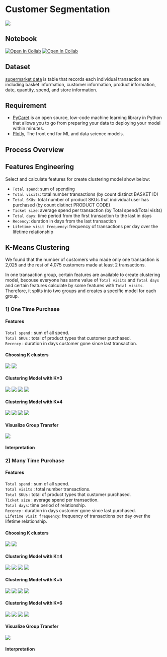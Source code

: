# Customer Segmentation
[![](https://img.shields.io/badge/-Python-yellow)](https://www.python.org/)

## Notebook
[![Open In Collab](https://colab.research.google.com/assets/colab-badge.svg)](https://colab.research.google.com/github/NittyNice/BADS7105-CRM-Analytics/blob/main/Assignment-2_Customer%20segmentation/Customer_segmentation.ipynb) 
[![Open In Collab](https://colab.research.google.com/assets/colab-badge.svg)](https://colab.research.google.com/github/NittyNice/BADS7105-CRM-Analytics/blob/main/Assignment-2_Customer%20segmentation/Customer_segmentation_lighten.ipynb) 

## Dataset
[supermarket data](https://github.com/NittyNice/BADS7105-CRM-Analytics/blob/main/data/Supermarket%20Data.csv) is table that records each individual transaction are including basket information, customer information, product information, date, quantity, spend, and store information.  

## Requirement
- [PyCaret](https://pycaret.org/) is an open source, low-code machine learning library in Python that allows you to go from preparing your data to deploying your model within minutes.
- [Plotly](https://plotly.com/), The front end for ML and data science models.

## Process Overview

## Features Engineering
Select and calculate features for create clustering model show below:  
- `Total spend`: sum of spending
- `Total visits`: total number transactions (by count distinct BASKET ID)
- `Total SKUs`: total number of product SKUs that individual user has purchased (by count distinct PRODUCT CODE)
- `Ticket size`: average spend per transaction (by Total spend/Total visits)
- `Total days`: time period from the first transaction to the last in days
- `Recency`: duration in days from the last transaction
- `Lifetime visit frequency`: frequency of transactions per day over the lifetime relationship

## K-Means Clustering
We found that the number of customers who made only one transaction is 2,025 and the rest of 4,075 customers made at least 2 transactions.  
  
In one transaction group, certain features are available to create clustering model, becouse everyone has same value of `Total visits` and `Total days` and certain features calculate by some features with `Total visits`. Therefore, it splits into two groups and creates a specific model for each group.  

### 1) One Time Purchase
#### Features
`Total spend` : sum of all spend.  
`Total SKUs` : total of product types that customer purchased.  
`Recency` : duration in days customer gone since last transaction.  

#### Choosing K clusters
![](./img/onetime_kmean_select_k_metrics.png)
![](./img/onetime_kmean_plot_elbow.png)

#### Clustering Model with K=3
![](./img/onetime_kmean_k3_plot_model.png)
![](./img/onetime_kmean_k3_plot_distribution.png)
![](./img/onetime_kmean_k3_boxplot.png)
![](./img/onetime_kmean_k3_statistics.png)

#### Clustering Model with K=4
![](./img/onetime_kmean_k4_plot_model.png)
![](./img/onetime_kmean_k4_plot_distribution.png)
![](./img/onetime_kmean_k4_boxplot.png)
![](./img/onetime_kmean_k4_statistics.png)

#### Visualize Group Transfer
![](./img/onetime_sankey.png)

#### Interpretation



### 2) Many Time Purchase
#### Features
`Total spend` : sum of all spend.  
`Total visits` : total number transactions.  
`Total SKUs` : total of product types that customer purchased.  
`Ticket size` : average spend per transaction.  
`Total days`: time period of relationship.  
`Recency` : duration in days customer gone since last purchased.  
`Lifetime visit frequency`: frequency of transactions per day over the lifetime relationship.  

#### Choosing K clusters
![](./img/manytime_kmean_select_k_metrics.png)
![](./img/manytime_kmean_plot_elbow.png)

#### Clustering Model with K=4
![](./img/manytime_kmean_k4_plot_model.png)
![](./img/manytime_kmean_k4_plot_distribution.png)
![](./img/manytime_kmean_k4_boxplot.png)
![](./img/manytime_kmean_k4_statistics.png)

#### Clustering Model with K=5
![](./img/manytime_kmean_k5_plot_model.png)
![](./img/manytime_kmean_k5_plot_distribution.png)
![](./img/manytime_kmean_k5_boxplot.png)
![](./img/manytime_kmean_k5_statistics.png)

#### Clustering Model with K=6
![](./img/manytime_kmean_k6_plot_model.png)
![](./img/manytime_kmean_k6_plot_distribution.png)
![](./img/manytime_kmean_k6_boxplot.png)
![](./img/manytime_kmean_k6_statistics.png)

#### Visualize Group Transfer
![](./img/manytime_sankey.png)

#### Interpretation




